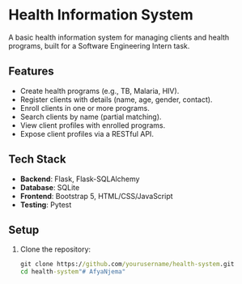 # Health Information System

A basic health information system for managing clients and health programs, built for a Software Engineering Intern task.

## Features
- Create health programs (e.g., TB, Malaria, HIV).
- Register clients with details (name, age, gender, contact).
- Enroll clients in one or more programs.
- Search clients by name (partial matching).
- View client profiles with enrolled programs.
- Expose client profiles via a RESTful API.

## Tech Stack
- **Backend**: Flask, Flask-SQLAlchemy
- **Database**: SQLite
- **Frontend**: Bootstrap 5, HTML/CSS/JavaScript
- **Testing**: Pytest

## Setup
1. Clone the repository:
   ```cmd
   git clone https://github.com/yourusername/health-system.git
   cd health-system"# AfyaNjema" 
